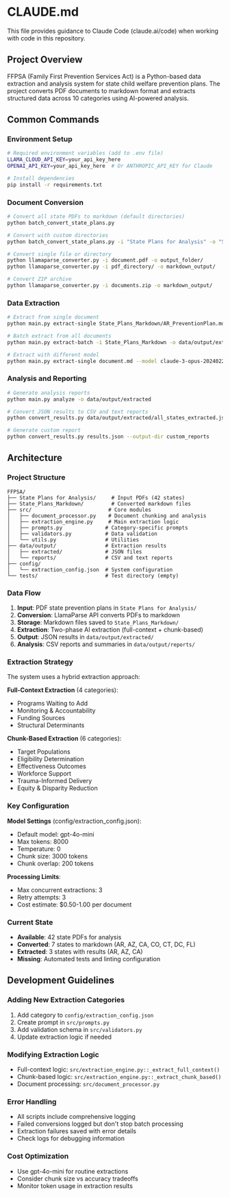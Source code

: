 # CLAUDE.md

This file provides guidance to Claude Code (claude.ai/code) when working with code in this repository.

## Project Overview

FFPSA (Family First Prevention Services Act) is a Python-based data extraction and analysis system for state child welfare prevention plans. The project converts PDF documents to markdown format and extracts structured data across 10 categories using AI-powered analysis.

## Common Commands

### Environment Setup
```bash
# Required environment variables (add to .env file)
LLAMA_CLOUD_API_KEY=your_api_key_here
OPENAI_API_KEY=your_api_key_here  # Or ANTHROPIC_API_KEY for Claude

# Install dependencies
pip install -r requirements.txt
```

### Document Conversion
```bash
# Convert all state PDFs to markdown (default directories)
python batch_convert_state_plans.py

# Convert with custom directories
python batch_convert_state_plans.py -i "State Plans for Analysis" -o "State_Plans_Markdown"

# Convert single file or directory
python llamaparse_converter.py -i document.pdf -o output_folder/
python llamaparse_converter.py -i pdf_directory/ -o markdown_output/

# Convert ZIP archive
python llamaparse_converter.py -i documents.zip -o markdown_output/
```

### Data Extraction
```bash
# Extract from single document
python main.py extract-single State_Plans_Markdown/AR_PreventionPlan.md

# Batch extract from all documents
python main.py extract-batch -i State_Plans_Markdown -o data/output/extracted

# Extract with different model
python main.py extract-single document.md --model claude-3-opus-20240229
```

### Analysis and Reporting
```bash
# Generate analysis reports
python main.py analyze -o data/output/extracted

# Convert JSON results to CSV and text reports
python convert_results.py data/output/extracted/all_states_extracted.json

# Generate custom report
python convert_results.py results.json --output-dir custom_reports
```

## Architecture

### Project Structure
```
FFPSA/
├── State Plans for Analysis/     # Input PDFs (42 states)
├── State_Plans_Markdown/         # Converted markdown files
├── src/                         # Core modules
│   ├── document_processor.py    # Document chunking and analysis
│   ├── extraction_engine.py     # Main extraction logic
│   ├── prompts.py              # Category-specific prompts
│   ├── validators.py           # Data validation
│   └── utils.py                # Utilities
├── data/output/                # Extraction results
│   ├── extracted/              # JSON files
│   └── reports/                # CSV and text reports
├── config/
│   └── extraction_config.json  # System configuration
└── tests/                      # Test directory (empty)
```

### Data Flow
1. **Input**: PDF state prevention plans in `State Plans for Analysis/`
2. **Conversion**: LlamaParse API converts PDFs to markdown
3. **Storage**: Markdown files saved to `State_Plans_Markdown/`
4. **Extraction**: Two-phase AI extraction (full-context + chunk-based)
5. **Output**: JSON results in `data/output/extracted/`
6. **Analysis**: CSV reports and summaries in `data/output/reports/`

### Extraction Strategy

The system uses a hybrid extraction approach:

**Full-Context Extraction** (4 categories):
- Programs Waiting to Add
- Monitoring & Accountability
- Funding Sources
- Structural Determinants

**Chunk-Based Extraction** (6 categories):
- Target Populations
- Eligibility Determination
- Effectiveness Outcomes
- Workforce Support
- Trauma-Informed Delivery
- Equity & Disparity Reduction

### Key Configuration

**Model Settings** (config/extraction_config.json):
- Default model: gpt-4o-mini
- Max tokens: 8000
- Temperature: 0
- Chunk size: 3000 tokens
- Chunk overlap: 200 tokens

**Processing Limits**:
- Max concurrent extractions: 3
- Retry attempts: 3
- Cost estimate: $0.50-1.00 per document

### Current State
- **Available**: 42 state PDFs for analysis
- **Converted**: 7 states to markdown (AR, AZ, CA, CO, CT, DC, FL)
- **Extracted**: 3 states with results (AR, AZ, CA)
- **Missing**: Automated tests and linting configuration

## Development Guidelines

### Adding New Extraction Categories
1. Add category to `config/extraction_config.json`
2. Create prompt in `src/prompts.py`
3. Add validation schema in `src/validators.py`
4. Update extraction logic if needed

### Modifying Extraction Logic
- Full-context logic: `src/extraction_engine.py::_extract_full_context()`
- Chunk-based logic: `src/extraction_engine.py::_extract_chunk_based()`
- Document processing: `src/document_processor.py`

### Error Handling
- All scripts include comprehensive logging
- Failed conversions logged but don't stop batch processing
- Extraction failures saved with error details
- Check logs for debugging information

### Cost Optimization
- Use gpt-4o-mini for routine extractions
- Consider chunk size vs accuracy tradeoffs
- Monitor token usage in extraction results